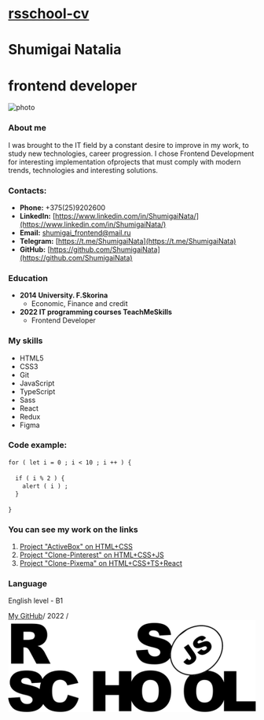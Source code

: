 # __[rsschool-cv](https://shumigainata.github.io/rsschool-cv/)__

# __Shumigai Natalia__
# __frontend developer__

![photo](1.png "Photo")

### __About me__
I was brought to the IT field by a constant desire to improve in my work, to study new technologies, career progression. I chose Frontend Development for interesting implementation ofprojects that must comply with modern trends, technologies and interesting solutions.

### Contacts:
 - __Phone:__ +375(25)9202600
 - __LinkedIn:__ [https://www.linkedin.com/in/ShumigaiNata/](https://www.linkedin.com/in/ShumigaiNata/) 
 - __Email:__ [shumigai_frontend@mail.ru](shumigai_frontend@mail.ru) 
 - __Telegram:__ [https://t.me/ShumigaiNata](https://t.me/ShumigaiNata) 
 - __GitHub:__ [https://github.com/ShumigaiNata](https://github.com/ShumigaiNata)

### __Education__
 - __2014 University. F.Skorina__
   - Economic, Finance and credit
 - __2022 IT programming courses TeachMeSkills__
   - Frontend Developer

### __My skills__
 - HTML5
 - CSS3
 - Git
 - JavaScript
 - TypeScript
 - Sass
 - React
 - Redux
 - Figma

### __Code example:__
```
for ( let i = 0 ; i < 10 ; i ++ ) {

  if ( i % 2 ) {
    alert ( i ) ;
  }

}
```
### __You can see my work on the links__
1. [Project "ActiveBox" on HTML+CSS](https://github.com/ShumigaiNata/ActiveBox)
2. [Project "Clone-Pinterest" on HTML+CSS+JS](https://github.com/ShumigaiNata/Clone-Pinterest)
3. [Project "Clone-Pixema" on HTML+CSS+TS+React](https://github.com/ShumigaiNata/Diploma---Teamwork) 

### __Language__
English level - B1

[My GitHub](https://github.com/ShumigaiNata)/ 2022 / [![logo](rs_school_js.svg "logo")](https://rs.school/js/)
